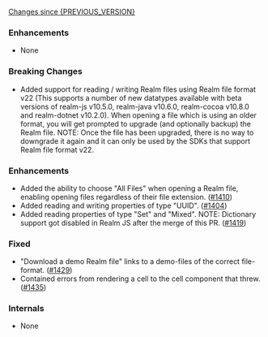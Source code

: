 [Changes since {PREVIOUS_VERSION}](https://github.com/realm/realm-studio/compare/{PREVIOUS_VERSION}...{CURRENT_VERSION})

### Enhancements

- None

### Breaking Changes

- Added support for reading / writing Realm files using Realm file format v22 (This supports a number of new datatypes available with beta versions of realm-js v10.5.0, realm-java v10.6.0, realm-cocoa v10.8.0 and realm-dotnet v10.2.0). When opening a file which is using an older format, you will get prompted to upgrade (and optionally backup) the Realm file. NOTE: Once the file has been upgraded, there is no way to downgrade it again and it can only be used by the SDKs that support Realm file format v22.

### Enhancements

- Added the ability to choose "All Files" when opening a Realm file, enabling opening files regardless of their file extension. ([#1410](https://github.com/realm/realm-studio/pull/1410))
- Added reading and writing properties of type "UUID". ([#1404](https://github.com/realm/realm-studio/pull/1404))
- Added reading properties of type "Set" and "Mixed". NOTE: Dictionary support got disabled in Realm JS after the merge of this PR. ([#1419](https://github.com/realm/realm-studio/pull/1419))

### Fixed

- "Download a demo Realm file" links to a demo-files of the correct file-format. ([#1429](https://github.com/realm/realm-studio/pull/1429))
- Contained errors from rendering a cell to the cell component that threw. ([#1435](https://github.com/realm/realm-studio/pull/1435))

### Internals

- None
